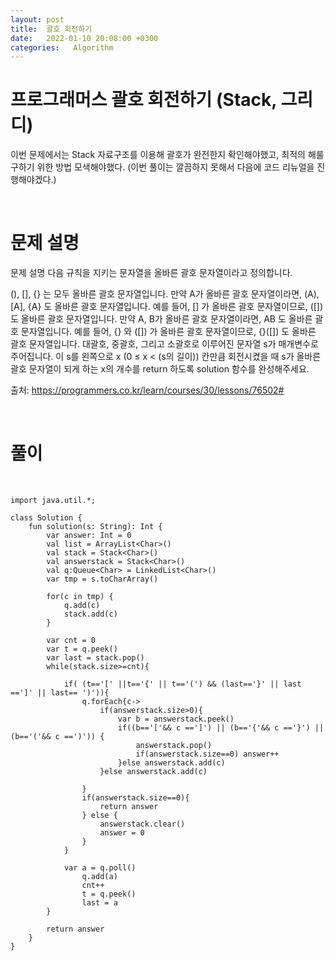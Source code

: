 ```yaml
---
layout: post
title:  괄호 회전하기
date:   2022-01-10 20:08:00 +0300
categories:   Algorithm
---
```


# 프로그래머스 괄호 회전하기 (Stack, 그리디)

이번 문제에서는 Stack 자료구조를 이용해 괄호가 완전한지 확인해야했고, 최적의 해룰 구하기 위한 방법 모색해야했다.
(이번 풀이는 깔끔하지 못해서 다음에 코드 리뉴얼을 진행해야겠다.)

<br>

# 문제 설명

문제 설명
다음 규칙을 지키는 문자열을 올바른 괄호 문자열이라고 정의합니다.

(), [], {} 는 모두 올바른 괄호 문자열입니다.
만약 A가 올바른 괄호 문자열이라면, (A), [A], {A} 도 올바른 괄호 문자열입니다. 예를 들어, [] 가 올바른 괄호 문자열이므로, ([]) 도 올바른 괄호 문자열입니다.
만약 A, B가 올바른 괄호 문자열이라면, AB 도 올바른 괄호 문자열입니다. 예를 들어, {} 와 ([]) 가 올바른 괄호 문자열이므로, {}([]) 도 올바른 괄호 문자열입니다.
대괄호, 중괄호, 그리고 소괄호로 이루어진 문자열 s가 매개변수로 주어집니다. 이 s를 왼쪽으로 x (0 ≤ x < (s의 길이)) 칸만큼 회전시켰을 때 s가 올바른 괄호 문자열이 되게 하는 x의 개수를 return 하도록 solution 함수를 완성해주세요.

출처: https://programmers.co.kr/learn/courses/30/lessons/76502#

<br>

# 풀이

<br>

```
import java.util.*;

class Solution {
    fun solution(s: String): Int {
        var answer: Int = 0
        val list = ArrayList<Char>()
        val stack = Stack<Char>()
        val answerstack = Stack<Char>()
        val q:Queue<Char> = LinkedList<Char>()
        var tmp = s.toCharArray()
        
        for(c in tmp) {
            q.add(c)
            stack.add(c)
        }
        
        var cnt = 0
        var t = q.peek()
        var last = stack.pop()
        while(stack.size>=cnt){
            
            if( (t=='[' ||t=='{' || t=='(') && (last=='}' || last ==']' || last== ')')){
                q.forEach{c->
                    if(answerstack.size>0){
                        var b = answerstack.peek()
                        if((b=='['&& c ==']') || (b=='{'&& c =='}') || (b=='('&& c ==')')) {
                            answerstack.pop()
                            if(answerstack.size==0) answer++
                        }else answerstack.add(c)
                    }else answerstack.add(c)
                    
                }
                if(answerstack.size==0){
                    return answer
                } else {
                    answerstack.clear()
                    answer = 0
                }
            }
            
            var a = q.poll()    
                q.add(a)
                cnt++
                t = q.peek()
                last = a
        }
        
        return answer
    }
}
```
